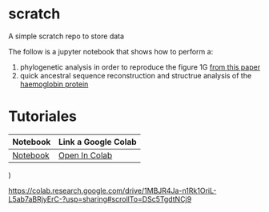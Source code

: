 # scratch
A simple scratch repo to store data

The follow is a jupyter notebook that shows how to perform a:
1. phylogenetic analysis in order to reproduce the figure 1G [from this paper](https://www.nature.com/articles/s41586-022-04741-x/figures/1)
2. quick ancestral sequence reconstruction and structrue analysis of the [haemoglobin protein](https://www.nature.com/articles/s41586-020-2292-y)

# Tutoriales
| Notebook  | Link a Google Colab|
|-----------|-----------|  
| [Notebook](https://github.com/miangoar/scratch/blob/main/notebooks/phylogenetics_and_ancestral_sequence_reconstruction.ipynb) |  [Open In Colab](https://colab.research.google.com/drive/1MBJR4Ja-n1Rk1OriL-L5ab7aBRjyErC-?usp=sharing#scrollTo=DSc5TgdtNCj9)
)


https://colab.research.google.com/drive/1MBJR4Ja-n1Rk1OriL-L5ab7aBRjyErC-?usp=sharing#scrollTo=DSc5TgdtNCj9
